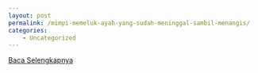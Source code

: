 ```yaml
---
layout: post
permalink: /mimpi-memeluk-ayah-yang-sudah-meninggal-sambil-menangis/
categories:
    - Uncategorized
---
```


[Baca Selengkapnya](/05)
